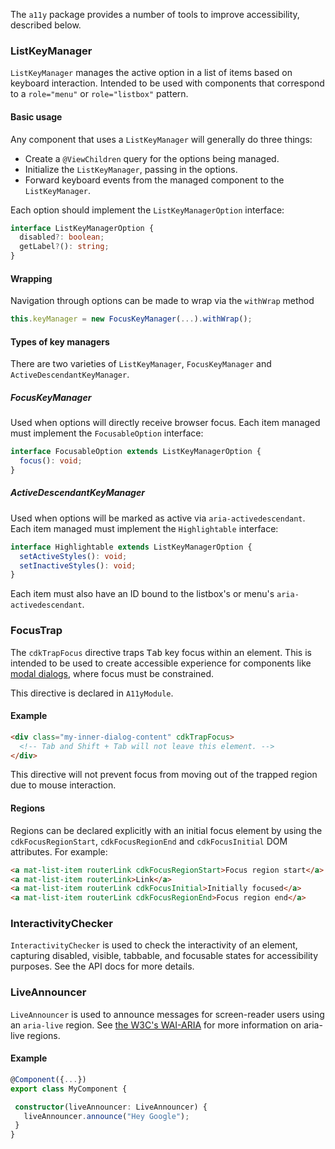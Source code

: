 The `a11y` package provides a number of tools to improve accessibility, described below.

### ListKeyManager
`ListKeyManager` manages the active option in a list of items based on keyboard interaction.
Intended to be used with components that correspond to a `role="menu"` or `role="listbox"` pattern.

#### Basic usage
Any component that uses a `ListKeyManager` will generally do three things:
* Create a `@ViewChildren` query for the options being managed.
* Initialize the `ListKeyManager`, passing in the options.
* Forward keyboard events from the managed component to the `ListKeyManager`.

Each option should implement the `ListKeyManagerOption` interface:
```ts
interface ListKeyManagerOption {
  disabled?: boolean;
  getLabel?(): string;
}
```

#### Wrapping
Navigation through options can be made to wrap via the `withWrap` method
```ts
this.keyManager = new FocusKeyManager(...).withWrap();
``` 

#### Types of key managers
There are two varieties of `ListKeyManager`, `FocusKeyManager` and `ActiveDescendantKeyManager`.

##### FocusKeyManager
Used when options will directly receive browser focus. Each item managed must implement the
`FocusableOption` interface:
```ts
interface FocusableOption extends ListKeyManagerOption {
  focus(): void;
}
```

##### ActiveDescendantKeyManager
Used when options will be marked as active via `aria-activedescendant`. 
Each item managed must implement the
`Highlightable` interface:
```ts
interface Highlightable extends ListKeyManagerOption {
  setActiveStyles(): void;
  setInactiveStyles(): void;
}
```

Each item must also have an ID bound to the listbox's or menu's `aria-activedescendant`.


### FocusTrap
The `cdkTrapFocus` directive traps <kbd>Tab</kbd> key focus within an element. This is intended to
be used to create accessible experience for components like
[modal dialogs](https://www.w3.org/TR/wai-aria-practices-1.1/#dialog_modal), where focus must be
constrained.

This directive is declared in `A11yModule`.

#### Example
```html
<div class="my-inner-dialog-content" cdkTrapFocus>
  <!-- Tab and Shift + Tab will not leave this element. -->
</div>
```

This directive will not prevent focus from moving out of the trapped region due to mouse
interaction.

#### Regions
Regions can be declared explicitly with an initial focus element by using 
the `cdkFocusRegionStart`, `cdkFocusRegionEnd` and `cdkFocusInitial` DOM attributes. 
For example:

```html
<a mat-list-item routerLink cdkFocusRegionStart>Focus region start</a>
<a mat-list-item routerLink>Link</a>
<a mat-list-item routerLink cdkFocusInitial>Initially focused</a>
<a mat-list-item routerLink cdkFocusRegionEnd>Focus region end</a>
```


### InteractivityChecker
`InteractivityChecker` is used to check the interactivity of an element, capturing disabled,
visible, tabbable, and focusable states for accessibility purposes. See the API docs for more
details.


### LiveAnnouncer
`LiveAnnouncer` is used to announce messages for screen-reader users using an `aria-live` region.
See [the W3C's WAI-ARIA](https://www.w3.org/TR/wai-aria/states_and_properties#aria-live)
for more information on aria-live regions. 

#### Example
```ts
@Component({...})
export class MyComponent {

 constructor(liveAnnouncer: LiveAnnouncer) {
   liveAnnouncer.announce("Hey Google");
 }
}
```
